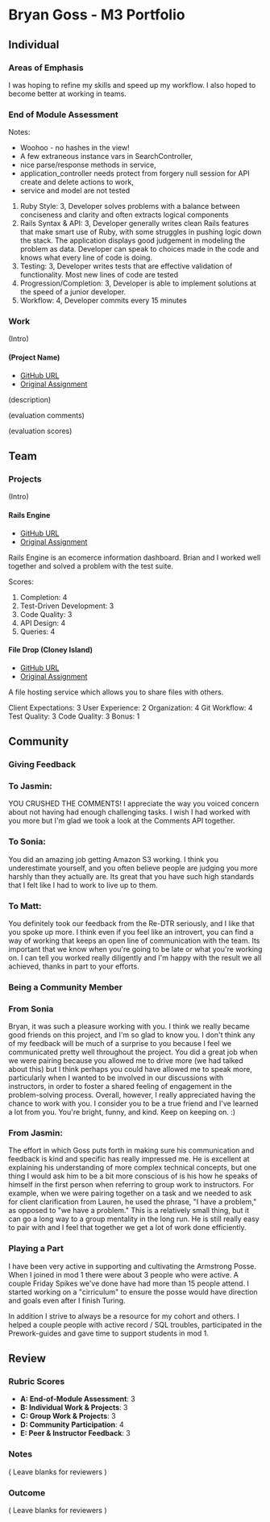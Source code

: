 # Bryan Goss - M3 Portfolio
## Individual

### Areas of Emphasis

I was hoping to refine my skills and speed up my workflow. I also hoped to become better at working in teams.

### End of Module Assessment

Notes:

*  Woohoo - no hashes in the view!
*  A few extraneous instance vars in SearchController,
*  nice parse/response methods in service,
*  application_controller needs protect from forgery null session for API create and delete actions to work,
*  service and model are not tested

1. Ruby Style:              3, Developer solves problems with a balance between conciseness and clarity and often extracts logical components
2. Rails Syntax & API:      3, Developer generally writes clean Rails features that make smart use of Ruby, with some struggles in pushing logic down the stack. The application displays good judgement in modeling the problem as data. Developer can speak to choices made in the code and knows what every line of code is doing.
3. Testing:                 3, Developer writes tests that are effective validation of functionality. Most new lines of code are tested
4. Progression/Completion:  3, Developer is able to implement solutions at the speed of a junior developer.
5. Workflow: 4, Developer commits every 15 minutes

### Work

(Intro)

#### (Project Name)

* [GitHub URL]()
* [Original Assignment]()

(description)

(evaluation comments)

(evaluation scores)

## Team

### Projects

(Intro)

#### Rails Engine

* [GitHub URL](https://github.com/bcgoss/rails_engine)
* [Original Assignment](https://github.com/turingschool/lesson_plans/blob/master/ruby_03-professional_rails_applications/rails_engine.md)

Rails Engine is an ecomerce information dashboard. Brian and I worked well together and solved a problem with the test suite.

Scores: 
1. Completion: 4
2. Test-Driven Development: 3
3. Code Quality: 3
4. API Design: 4
5. Queries: 4

#### File Drop (Cloney Island)

* [GitHub URL](https://github.com/tgisg/filedrop)
* [Original Assignment](https://github.com/turingschool/lesson_plans/blob/master/ruby_03-professional_rails_applications/cloney_island.md)

A file hosting service which allows you to share files with others.

Client Expectations: 3
User Experience: 2
Organization: 4
Git Workflow: 4
Test Quality: 3
Code Quality: 3
Bonus: 1

## Community

### Giving Feedback

### To Jasmin:
YOU CRUSHED THE COMMENTS! I appreciate the way you voiced concern about not having had enough challenging tasks. I wish I had worked with you more but I'm glad we took a look at the Comments API together.

### To Sonia:
You did an amazing job getting Amazon S3 working. I think you underestimate yourself, and you often believe people are judging you more harshly than they actually are. Its great that you have such high standards that I felt like I had to work to live up to them.

### To Matt:
You definitely took our feedback from the Re-DTR seriously, and I like that you spoke up more. I think even if you feel like an introvert, you can find a way of working that keeps an open line of communication with the team. Its important that we know when you're going to be late or what you're working on. I can tell you worked really diligently and I'm happy with the result we all achieved, thanks in part to your efforts.

### Being a Community Member

### From Sonia

Bryan, it was such a pleasure working with you. I think we really became good friends on this project, and I'm so glad to know you. I don't think any of my feedback will be much of a surprise to you because I feel we communicated pretty well throughout the project. You did a great job when we were pairing because you allowed me to drive more (we had talked about this) but I think perhaps you could have allowed me to speak more, particularly when I wanted to be involved in our discussions with instructors, in order to foster a shared feeling of engagement in the problem-solving process. Overall, however, I really appreciated having the chance to work with you. I consider you to be a true friend and I've learned a lot from you. You're bright, funny, and kind. Keep on keeping on. :)

### From Jasmin:
The effort in which Goss puts forth in making sure his communication and feedback is kind and specific has really impressed me. He is excellent at explaining his understanding of more complex technical concepts, but one thing I would ask him to be a bit more conscious of is his how he speaks of himself in the first person when referring to group work to instructors. For example, when we were pairing together on a task and we needed to ask for client clarification from Lauren, he used the phrase, "I have a problem," as opposed to "we have a problem." This is a relatively small thing, but it can go a long way to a group mentality in the long run. He is still really easy to pair with and I feel that together we get a lot of work done efficiently.



### Playing a Part

I have been very active in supporting and cultivating the Armstrong Posse. When I joined in mod 1 there were about 3 people who were active. A couple Friday Spikes we've done have had more than 15 people attend. I started working on a "cirriculum" to ensure the posse would have direction and goals even after I finish Turing.

In addition I strive to always be a resource for my cohort and others. I helped a couple people with active record / SQL troubles, participated in the Prework-guides and gave time to support students in mod 1.

## Review

### Rubric Scores

* **A: End-of-Module Assessment**: 3
* **B: Individual Work & Projects**: 3
* **C: Group Work & Projects**: 3
* **D: Community Participation**: 4
* **E: Peer & Instructor Feedback**: 3

### Notes

( Leave blanks for reviewers )

### Outcome

( Leave blanks for reviewers )
